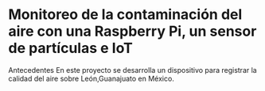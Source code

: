 # Monitoreo de la contaminación del aire con una Raspberry Pi, un sensor de partículas e IoT
Antecedentes
En este proyecto se desarrolla un dispositivo para registrar la calidad del aire sobre León,Guanajuato en México.
